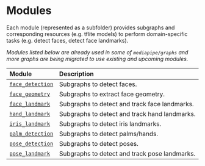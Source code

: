 # Modules

Each module (represented as a subfolder) provides subgraphs and corresponding resources (e.g. tflite models) to perform domain-specific tasks (e.g. detect faces, detect face landmarks).

*Modules listed below are already used in some of `mediapipe/graphs` and more graphs are being migrated to use existing and upcoming modules.*

| Module | Description |
| :--- | :--- |
| [`face_detection`](face_detection/README.md) | Subgraphs to detect faces. |
| [`face_geometry`](face_geometry/README.md) | Subgraphs to extract face geometry. |
| [`face_landmark`](face_landmark/README.md) | Subgraphs to detect and track face landmarks. |
| [`hand_landmark`](hand_landmark/README.md) | Subgraphs to detect and track hand landmarks. |
| [`iris_landmark`](iris_landmark/README.md) | Subgraphs to detect iris landmarks. |
| [`palm_detection`](palm_detection/README.md) | Subgraphs to detect palms/hands. |
| [`pose_detection`](pose_detection/README.md) | Subgraphs to detect poses. |
| [`pose_landmark`](pose_landmark/README.md) | Subgraphs to detect and track pose landmarks. |
